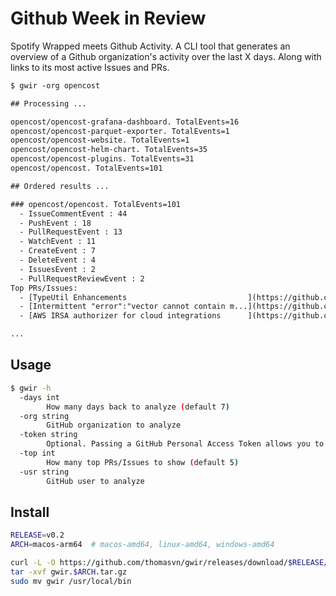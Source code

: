 # Github Week in Review

Spotify Wrapped meets Github Activity. A CLI tool that generates an overview of a Github organization's activity over the last X days. Along with links to its most active Issues and PRs.

```txt
$ gwir -org opencost

## Processing ...

opencost/opencost-grafana-dashboard. TotalEvents=16
opencost/opencost-parquet-exporter. TotalEvents=1
opencost/opencost-website. TotalEvents=1
opencost/opencost-helm-chart. TotalEvents=35
opencost/opencost-plugins. TotalEvents=31
opencost/opencost. TotalEvents=101

## Ordered results ...

### opencost/opencost. TotalEvents=101
  - IssueCommentEvent : 44
  - PushEvent : 18
  - PullRequestEvent : 13
  - WatchEvent : 11
  - CreateEvent : 7
  - DeleteEvent : 4
  - IssuesEvent : 2
  - PullRequestReviewEvent : 2
Top PRs/Issues:
  - [TypeUtil Enhancements                           ](https://github.com/opencost/opencost/pull/2707) : 6
  - [Intermittent "error":"vector cannot contain m...](https://github.com/opencost/opencost/issues/2704) : 6
  - [AWS IRSA authorizer for cloud integrations      ](https://github.com/opencost/opencost/pull/2710) : 5

...

```

## Usage

```bash
$ gwir -h
  -days int
    	How many days back to analyze (default 7)
  -org string
    	GitHub organization to analyze
  -token string
    	Optional. Passing a GitHub Personal Access Token allows you to view private repositories and make more API requests per hour. You can also set this token as an environment variable GITHUB_PERSONAL_ACCESS_TOKEN.
  -top int
    	How many top PRs/Issues to show (default 5)
  -usr string
    	GitHub user to analyze
```

## Install

```bash
RELEASE=v0.2
ARCH=macos-arm64  # macos-amd64, linux-amd64, windows-amd64

curl -L -O https://github.com/thomasvn/gwir/releases/download/$RELEASE/gwir.$ARCH.tar.gz
tar -xvf gwir.$ARCH.tar.gz
sudo mv gwir /usr/local/bin
```

<!--
TODO: 
- Pass a "-user" flag to understand the activity of a user?
- Automate releases via Github workflows?
- Provide a --version flag
- CLI tool downloadable via `go get` or `brew install`
- Use a repo's pushed_at or updated_at to quickly filter out repos?
  - https://stackoverflow.com/questions/15918588/github-api-v3-what-is-the-difference-between-pushed-at-and-updated-at
  - https://docs.github.com/en/rest/repos/repos?apiVersion=2022-11-28#list-organization-repositories
- TUI
  - https://github.com/avelino/awesome-go?tab=readme-ov-file#command-line
  - https://github.com/charmbracelet/bubbletea
- Frontend?
- Use a pretty image for the README. https://github.com/charmbracelet/vhs. Keep it up to date with vhs-actions
  - Asciicinema? https://github.com/kubecost/kubectl-cost/blob/main/assets/presentation-script.md
- Pipe to Glow?
  - echo "[Glow](https://github.com/charmbracelet/glow)" | glow -
- Other APIs to investigate.
    // client.Activity.ListEventsPerformedByUser()
    // client.Activity.ListEventsReceivedByUser()
    // client.Activity.ListUserEventsForOrganization()
    // client.Activity.ListEventsForOrganization()
    // client.Activity.ListFeeds()
-->

<!-- 
DONE (newest to oldest):
- Prettify output. Specifically PR/Issue title length?
- Github MultiArch releases
- Take params via args instead of env vars.
  - https://pkg.go.dev/flag
  - https://github.com/avelino/awesome-go?tab=readme-ov-file#standard-cli
- Concurrency
- Include a snippet of the name of the PR/Issue.
- Only show top X PRs and Issues?
- Order the PRs and Issues
- For each of the results, show all PRs and Issues in the last X days.
- First start by listing repositories which had the most activity in the past DAYS
- Don't list repos which have zero activity.
-->

